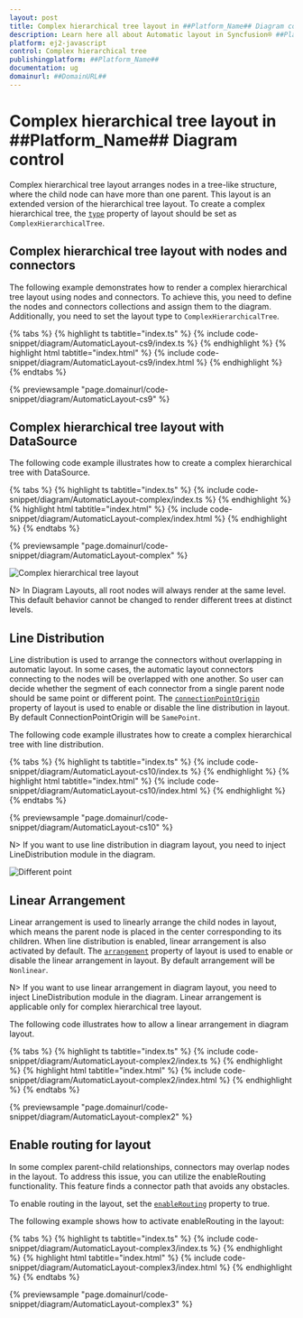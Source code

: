 ```yaml
---
layout: post
title: Complex hierarchical tree layout in ##Platform_Name## Diagram control | Syncfusion®
description: Learn here all about Automatic layout in Syncfusion® ##Platform_Name## Diagram control of Syncfusion Essential® JS 2 and more.
platform: ej2-javascript
control: Complex hierarchical tree  
publishingplatform: ##Platform_Name##
documentation: ug
domainurl: ##DomainURL##
---
```


# Complex hierarchical tree layout in ##Platform_Name## Diagram control

Complex hierarchical tree layout arranges nodes in a tree-like structure, where the child node can have more than one parent. This layout is an extended version of the hierarchical tree layout. To create a complex hierarchical tree, the [`type`](../api/diagram/layout) property of layout should be set as `ComplexHierarchicalTree`.

## Complex hierarchical tree layout with nodes and connectors

The following example demonstrates how to render a complex hierarchical tree layout using nodes and connectors. To achieve this, you need to define the nodes and connectors collections and assign them to the diagram. Additionally, you need to set the layout type to `ComplexHierarchicalTree`.


{% tabs %}
{% highlight ts tabtitle="index.ts" %}
{% include code-snippet/diagram/AutomaticLayout-cs9/index.ts %}
{% endhighlight %}
{% highlight html tabtitle="index.html" %}
{% include code-snippet/diagram/AutomaticLayout-cs9/index.html %}
{% endhighlight %}
{% endtabs %}
        
{% previewsample "page.domainurl/code-snippet/diagram/AutomaticLayout-cs9" %}

## Complex hierarchical tree layout with DataSource

The following code example illustrates how to create a complex hierarchical tree with DataSource.

{% tabs %}
{% highlight ts tabtitle="index.ts" %}
{% include code-snippet/diagram/AutomaticLayout-complex/index.ts %}
{% endhighlight %}
{% highlight html tabtitle="index.html" %}
{% include code-snippet/diagram/AutomaticLayout-complex/index.html %}
{% endhighlight %}
{% endtabs %}
        
{% previewsample "page.domainurl/code-snippet/diagram/AutomaticLayout-complex" %}

![Complex hierarchical tree layout](images/complex-2.png)

N> In Diagram Layouts, all root nodes will always render at the same level. This default behavior cannot be changed to render different trees at distinct levels.

## Line Distribution

Line distribution is used to arrange the connectors without overlapping in automatic layout. In some cases, the automatic layout connectors connecting to the nodes will be overlapped with one another. So user can decide whether the segment of each connector from a single parent node should be same point or different point. The [`connectionPointOrigin`](../api/diagram/layout) property of layout is used to enable or disable the line distribution in layout. By default ConnectionPointOrigin will be `SamePoint`.

The following code example illustrates how to create a complex hierarchical tree with line distribution.


{% tabs %}
{% highlight ts tabtitle="index.ts" %}
{% include code-snippet/diagram/AutomaticLayout-cs10/index.ts %}
{% endhighlight %}
{% highlight html tabtitle="index.html" %}
{% include code-snippet/diagram/AutomaticLayout-cs10/index.html %}
{% endhighlight %}
{% endtabs %}
        
{% previewsample "page.domainurl/code-snippet/diagram/AutomaticLayout-cs10" %}

N> If you want to use line distribution in diagram layout, you need to inject  LineDistribution module in the diagram.

![Different point](images/complex-diffPoint.png)


## Linear Arrangement

Linear arrangement is used to linearly arrange the child nodes in layout, which means the parent node is placed in the center corresponding to its children. When line distribution is enabled, linear arrangement is also activated by default. The [`arrangement`](../api/diagram/childarrangement/) property of layout is used to enable or disable the linear arrangement in layout. By default arrangement will be `Nonlinear`.

N> If you want to use linear arrangement in diagram layout, you need to inject  LineDistribution module in the diagram. Linear arrangement is applicable only for complex hierarchical tree layout.

The following code illustrates how to allow a linear arrangement in diagram layout.

{% tabs %}
{% highlight ts tabtitle="index.ts" %}
{% include code-snippet/diagram/AutomaticLayout-complex2/index.ts %}
{% endhighlight %}
{% highlight html tabtitle="index.html" %}
{% include code-snippet/diagram/AutomaticLayout-complex2/index.html %}
{% endhighlight %}
{% endtabs %}
        
{% previewsample "page.domainurl/code-snippet/diagram/AutomaticLayout-complex2" %}

## Enable routing for layout

In some complex parent-child relationships, connectors may overlap nodes in the layout. To address this issue, you can utilize the enableRouting functionality. This feature finds a connector path that avoids any obstacles.

To enable routing in the layout, set the [`enableRouting`](../api/diagram/layoutModel/#enablerouting) property to true.

The following example shows how to activate enableRouting in the layout:

{% tabs %}
{% highlight ts tabtitle="index.ts" %}
{% include code-snippet/diagram/AutomaticLayout-complex3/index.ts %}
{% endhighlight %}
{% highlight html tabtitle="index.html" %}
{% include code-snippet/diagram/AutomaticLayout-complex3/index.html %}
{% endhighlight %}
{% endtabs %}
        
{% previewsample "page.domainurl/code-snippet/diagram/AutomaticLayout-complex3" %}